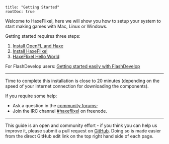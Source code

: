 ```
title: "Getting Started"
rootDoc: true
```

Welcome to HaxeFlixel, here we will show you how to setup your system to start making games with Mac, Linux or Windows.

Getting started requires three steps:

1. [Install OpenFL and Haxe](http://www.openfl.org/download/)
2. [Install HaxeFlixel](/documentation/install-haxeflixel)
3. [HaxeFlixel Hello World](/documentation/hello-world-command-line)

For FlashDevelop users: [Getting started easily with FlashDevelop](/documentation/00_getting_started/03-FlashDevelop)

----

Time to complete this installation is close to 20 minutes (depending on the speed of your Internet connection for downloading the components).

If you require some help:
 
- Ask a question in the [community forums](/forum);
- Join the IRC channel [#haxeflixel](irc://chat.freenode.net/#haxeflixel) on freenode.

----

This guide is an open and community effort - if you think you can help us improve it, please submit a pull request on 
[GitHub](https://github.com/HaxeFlixel/haxeflixel.com). Doing so is made easier from the direct GitHub edit link on 
the top right hand side of each page.
